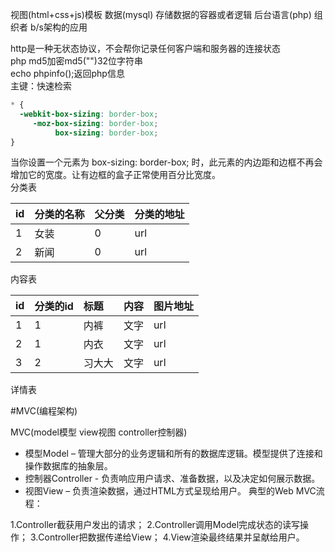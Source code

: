 
视图(html+css+js)模板
数据(mysql)      存储数据的容器或者逻辑
后台语言(php)     组织者
b/s架构的应用

http是一种无状态协议，不会帮你记录任何客户端和服务器的连接状态  
php md5加密md5\(""\)32位字符串  
echo phpinfo\(\);返回php信息  
主键：快速检索

```css
* {
  -webkit-box-sizing: border-box;
     -moz-box-sizing: border-box;
          box-sizing: border-box;
}
```

当你设置一个元素为 box-sizing: border-box; 时，此元素的内边距和边框不再会增加它的宽度。让有边框的盒子正常使用百分比宽度。  
分类表

| id | 分类的名称 | 父分类 | 分类的地址 |
| :--- | :--- | :--- | :--- |
| 1 | 女装 | 0 | url |
| 2 | 新闻 | 0 | url |

内容表

| id | 分类的id | 标题 | 内容 | 图片地址 |
| :--- | :--- | :--- | :--- | :--- |
| 1 | 1 | 内裤 | 文字 | url |
| 2 | 1 | 内衣 | 文字 | url |
| 3 | 2 | 习大大 | 文字 | url |

详情表

#MVC(编程架构)

MVC(model模型 view视图 controller控制器)

 * 模型Model – 管理大部分的业务逻辑和所有的数据库逻辑。模型提供了连接和操作数据库的抽象层。
 * 控制器Controller - 负责响应用户请求、准备数据，以及决定如何展示数据。
 * 视图View – 负责渲染数据，通过HTML方式呈现给用户。
典型的Web MVC流程：

1.Controller截获用户发出的请求；
2.Controller调用Model完成状态的读写操作；
3.Controller把数据传递给View；
4.View渲染最终结果并呈献给用户。

